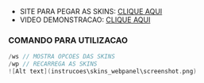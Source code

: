 - SITE PARA PEGAR AS SKINS: [CLIQUE AQUI](https://1337.kubrv.hostzn.com/skins/index.php)
- VIDEO DEMONSTRACAO: [CLIQUE AQUI](https://drive.google.com/file/d/1f3ptdUfHyTJVNk2aMIUDujJmJln-tyLt/view?usp=sharing)


### COMANDO PARA UTILIZACAO
```c
/ws // MOSTRA OPCOES DAS SKINS
/wp // RECARREGA AS SKINS
![Alt text](instrucoes\skins_webpanel\screenshot.png)
```
